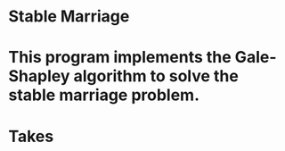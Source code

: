 # Stable Marriage
# This program implements the Gale-Shapley algorithm to solve the stable marriage problem.
#
# Takes 
#
#
#
#
#
#
#